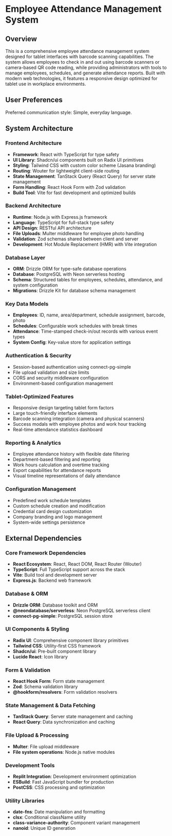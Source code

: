 # Employee Attendance Management System

## Overview

This is a comprehensive employee attendance management system designed for tablet interfaces with barcode scanning capabilities. The system allows employees to check in and out using barcode scanners or camera-based QR code reading, while providing administrators with tools to manage employees, schedules, and generate attendance reports. Built with modern web technologies, it features a responsive design optimized for tablet use in workplace environments.

## User Preferences

Preferred communication style: Simple, everyday language.

## System Architecture

### Frontend Architecture
- **Framework**: React with TypeScript for type safety
- **UI Library**: Shadcn/ui components built on Radix UI primitives
- **Styling**: Tailwind CSS with custom color scheme (Jasana branding)
- **Routing**: Wouter for lightweight client-side routing
- **State Management**: TanStack Query (React Query) for server state management
- **Form Handling**: React Hook Form with Zod validation
- **Build Tool**: Vite for fast development and optimized builds

### Backend Architecture
- **Runtime**: Node.js with Express.js framework
- **Language**: TypeScript for full-stack type safety
- **API Design**: RESTful API architecture
- **File Uploads**: Multer middleware for employee photo handling
- **Validation**: Zod schemas shared between client and server
- **Development**: Hot Module Replacement (HMR) with Vite integration

### Database Layer
- **ORM**: Drizzle ORM for type-safe database operations
- **Database**: PostgreSQL with Neon serverless hosting
- **Schema**: Structured tables for employees, schedules, attendance, and system configuration
- **Migrations**: Drizzle Kit for database schema management

### Key Data Models
- **Employees**: ID, name, area/department, schedule assignment, barcode, photo
- **Schedules**: Configurable work schedules with break times
- **Attendance**: Time-stamped check-in/out records with various event types
- **System Config**: Key-value store for application settings

### Authentication & Security
- Session-based authentication using connect-pg-simple
- File upload validation and size limits
- CORS and security middleware configuration
- Environment-based configuration management

### Tablet-Optimized Features
- Responsive design targeting tablet form factors
- Large touch-friendly interface elements
- Barcode scanning integration (camera and physical scanners)
- Success modals with employee photos and work hour tracking
- Real-time attendance statistics dashboard

### Reporting & Analytics
- Employee attendance history with flexible date filtering
- Department-based filtering and reporting
- Work hours calculation and overtime tracking
- Export capabilities for attendance reports
- Visual timeline representations of daily attendance

### Configuration Management
- Predefined work schedule templates
- Custom schedule creation and modification
- Credential card design customization
- Company branding and logo management
- System-wide settings persistence

## External Dependencies

### Core Framework Dependencies
- **React Ecosystem**: React, React DOM, React Router (Wouter)
- **TypeScript**: Full TypeScript support across the stack
- **Vite**: Build tool and development server
- **Express.js**: Backend web framework

### Database & ORM
- **Drizzle ORM**: Database toolkit and ORM
- **@neondatabase/serverless**: Neon PostgreSQL serverless client
- **connect-pg-simple**: PostgreSQL session store

### UI Components & Styling
- **Radix UI**: Comprehensive component library primitives
- **Tailwind CSS**: Utility-first CSS framework
- **Shadcn/ui**: Pre-built component library
- **Lucide React**: Icon library

### Form & Validation
- **React Hook Form**: Form state management
- **Zod**: Schema validation library
- **@hookform/resolvers**: Form validation resolvers

### State Management & Data Fetching
- **TanStack Query**: Server state management and caching
- **React Query**: Data synchronization and caching

### File Upload & Processing
- **Multer**: File upload middleware
- **File system operations**: Node.js native modules

### Development Tools
- **Replit Integration**: Development environment optimization
- **ESBuild**: Fast JavaScript bundler for production
- **PostCSS**: CSS processing and optimization

### Utility Libraries
- **date-fns**: Date manipulation and formatting
- **clsx**: Conditional className utility
- **class-variance-authority**: Component variant management
- **nanoid**: Unique ID generation